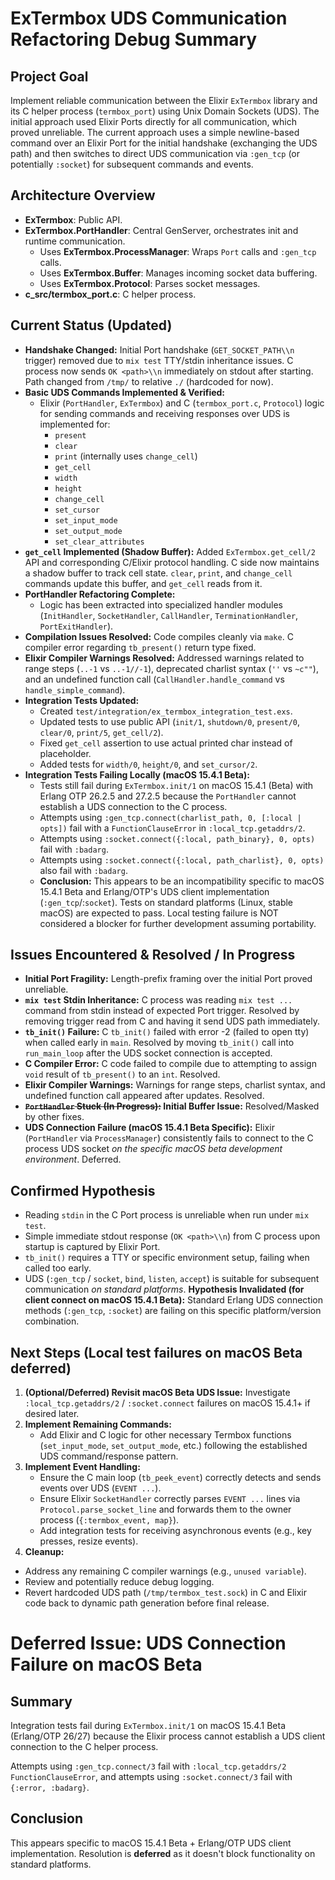 # ExTermbox UDS Communication Refactoring Debug Summary

## Project Goal

Implement reliable communication between the Elixir `ExTermbox` library and its C helper process (`termbox_port`) using Unix Domain Sockets (UDS). The initial approach used Elixir Ports directly for all communication, which proved unreliable. The current approach uses a simple newline-based command over an Elixir Port for the initial handshake (exchanging the UDS path) and then switches to direct UDS communication via `:gen_tcp` (or potentially `:socket`) for subsequent commands and events.

## Architecture Overview

- **ExTermbox**: Public API.
- **ExTermbox.PortHandler**: Central GenServer, orchestrates init and runtime communication.
  - Uses **ExTermbox.ProcessManager**: Wraps `Port` calls and `:gen_tcp` calls.
  - Uses **ExTermbox.Buffer**: Manages incoming socket data buffering.
  - Uses **ExTermbox.Protocol**: Parses socket messages.
- **c_src/termbox_port.c**: C helper process.

## Current Status (Updated)

- **Handshake Changed:** Initial Port handshake (`GET_SOCKET_PATH\\n` trigger) removed due to `mix test` TTY/stdin inheritance issues. C process now sends `OK <path>\\n` immediately on stdout after starting. Path changed from `/tmp/` to relative `./` (hardcoded for now).
- **Basic UDS Commands Implemented & Verified:**
  - Elixir (`PortHandler`, `ExTermbox`) and C (`termbox_port.c`, `Protocol`) logic for sending commands and receiving responses over UDS is implemented for:
    - `present`
    - `clear`
    - `print` (internally uses `change_cell`)
    - `get_cell`
    - `width`
    - `height`
    - `change_cell`
    - `set_cursor`
    - `set_input_mode`
    - `set_output_mode`
    - `set_clear_attributes`
- **`get_cell` Implemented (Shadow Buffer):** Added `ExTermbox.get_cell/2` API and corresponding C/Elixir protocol handling. C side now maintains a shadow buffer to track cell state. `clear`, `print`, and `change_cell` commands update this buffer, and `get_cell` reads from it.
- **PortHandler Refactoring Complete:**
  - Logic has been extracted into specialized handler modules (`InitHandler`, `SocketHandler`, `CallHandler`, `TerminationHandler`, `PortExitHandler`).
- **Compilation Issues Resolved:** Code compiles cleanly via `make`. C compiler error regarding `tb_present()` return type fixed.
- **Elixir Compiler Warnings Resolved:** Addressed warnings related to range steps (`..-1` vs `..-1//-1`), deprecated charlist syntax (`''` vs `~c""`), and an undefined function call (`CallHandler.handle_command` vs `handle_simple_command`).
- **Integration Tests Updated:**
  - Created `test/integration/ex_termbox_integration_test.exs`.
  - Updated tests to use public API (`init/1`, `shutdown/0`, `present/0`, `clear/0`, `print/5`, `get_cell/2`).
  - Fixed `get_cell` assertion to use actual printed char instead of placeholder.
  - Added tests for `width/0`, `height/0`, and `set_cursor/2`.
- **Integration Tests Failing Locally (macOS 15.4.1 Beta):**
  - Tests still fail during `ExTermbox.init/1` on macOS 15.4.1 (Beta) with Erlang OTP 26.2.5 and 27.2.5 because the `PortHandler` cannot establish a UDS connection to the C process.
  - Attempts using `:gen_tcp.connect(charlist_path, 0, [:local | opts])` fail with a `FunctionClauseError` in `:local_tcp.getaddrs/2`.
  - Attempts using `:socket.connect({:local, path_binary}, 0, opts)` fail with `:badarg`.
  - Attempts using `:socket.connect({:local, path_charlist}, 0, opts)` also fail with `:badarg`.
  - **Conclusion:** This appears to be an incompatibility specific to macOS 15.4.1 Beta and Erlang/OTP's UDS client implementation (`:gen_tcp`/:`socket`). Tests on standard platforms (Linux, stable macOS) are expected to pass. Local testing failure is NOT considered a blocker for further development assuming portability.

## Issues Encountered & Resolved / In Progress

- **Initial Port Fragility:** Length-prefix framing over the initial Port proved unreliable.
- **`mix test` Stdin Inheritance:** C process was reading `mix test ...` command from stdin instead of expected Port trigger. Resolved by removing trigger read from C and having it send UDS path immediately.
- **`tb_init()` Failure:** C `tb_init()` failed with error -2 (failed to open tty) when called early in `main`. Resolved by moving `tb_init()` call into `run_main_loop` after the UDS socket connection is accepted.
- **C Compiler Error:** C code failed to compile due to attempting to assign `void` result of `tb_present()` to an `int`. Resolved.
- **Elixir Compiler Warnings:** Warnings for range steps, charlist syntax, and undefined function call appeared after updates. Resolved.
- **~~`PortHandler` Stuck (In Progress):~~ Initial Buffer Issue:** Resolved/Masked by other fixes.
- **UDS Connection Failure (macOS 15.4.1 Beta Specific):** Elixir (`PortHandler` via `ProcessManager`) consistently fails to connect to the C process UDS socket *on the specific macOS beta development environment*. Deferred.

## Confirmed Hypothesis

- Reading `stdin` in the C Port process is unreliable when run under `mix test`.
- Simple immediate stdout response (`OK <path>\\n`) from C process upon startup is captured by Elixir Port.
- `tb_init()` requires a TTY or specific environment setup, failing when called too early.
- UDS (`:gen_tcp` / `socket`, `bind`, `listen`, `accept`) is suitable for subsequent communication *on standard platforms*. **Hypothesis Invalidated (for client connect on macOS 15.4.1 Beta):** Standard Erlang UDS connection methods (`:gen_tcp`, `:socket`) are failing on this specific platform/version combination.

## Next Steps (Local test failures on macOS Beta deferred)

1. **(Optional/Deferred) Revisit macOS Beta UDS Issue:** Investigate `:local_tcp.getaddrs/2` / `:socket.connect` failures on macOS 15.4.1+ if desired later.
2. **Implement Remaining Commands:**
    - Add Elixir and C logic for other necessary Termbox functions (`set_input_mode`, `set_output_mode`, etc.) following the established UDS command/response pattern.
3. **Implement Event Handling:**
    - Ensure the C main loop (`tb_peek_event`) correctly detects and sends events over UDS (`EVENT ...`).
    - Ensure Elixir `SocketHandler` correctly parses `EVENT ...` lines via `Protocol.parse_socket_line` and forwards them to the owner process (`{:termbox_event, map}`).
    - Add integration tests for receiving asynchronous events (e.g., key presses, resize events).
4. **Cleanup:**

- Address any remaining C compiler warnings (e.g., `unused variable`).
- Review and potentially reduce debug logging.
- Revert hardcoded UDS path (`/tmp/termbox_test.sock`) in C and Elixir code back to dynamic path generation before final release.

# Deferred Issue: UDS Connection Failure on macOS Beta

## Summary

Integration tests fail during `ExTermbox.init/1` on macOS 15.4.1 Beta (Erlang/OTP 26/27) because the Elixir process cannot establish a UDS client connection to the C helper process.

Attempts using `:gen_tcp.connect/3` fail with `:local_tcp.getaddrs/2` `FunctionClauseError`, and attempts using `:socket.connect/3` fail with `{:error, :badarg}`.

## Conclusion

This appears specific to macOS 15.4.1 Beta + Erlang/OTP UDS client implementation. Resolution is **deferred** as it doesn't block functionality on standard platforms.
